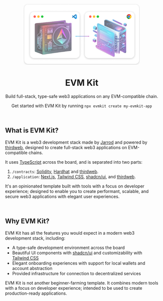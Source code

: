 <p align="center">
  <img src="../landing/public/hero.png" height="200px"/>
</p>

<h1 align="center">
  EVM Kit
</h1>

<p align="center">
  Build full-stack, type-safe web3 applications on any EVM-compatible chain.
</p>

<p align="center">
  Get started with EVM Kit by running <code>npx evmkit create my-evmkit-app</code>
</p>

<br/>

## What is EVM Kit?

EVM Kit is a web3 development stack made by [Jarrod](https://twitter.com/jarrodwattsdev) and powered by [thirdweb](https://thirdweb.com/), designed to create full-stack web3 applications on EVM-compatible chains.

It uses [TypeScript](https://www.typescriptlang.org/) across the board, and is separated into two parts:

1. `/contracts`: [Solidity](https://docs.soliditylang.org/en/v0.8.20/), [Hardhat](https://hardhat.org/) and [thirdweb](https://thirdweb.com/).
2. `/application`: [Next.js](https://nextjs.org/), [Tailwind CSS](https://tailwindcss.com/), [shadcn/ui](https://ui.shadcn.com/), and [thirdweb](https://thirdweb.com/).

It's an opinionated template built with tools with a focus on developer experience; designed to enable you to create
performant, scalable, and secure web3 applications with elegant user experiences.

<br/>

## Why EVM Kit?

EVM Kit has all the features you would expect in a modern web3 development stack, including:

- A type-safe development environment across the board
- Beautiful UI components with [shadcn/ui](https://ui.shadcn.com/) and customizability with [Tailwind CSS](https://tailwindcss.com/)
- Elegant onboarding experiences with support for local wallets and account abstraction
- Provided infrastructure for connection to decentralized services

EVM Kit is not another beginner-farming template. It combines modern tools with a focus on developer experience;
intended to be used to create production-ready applications.
